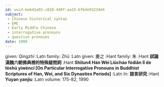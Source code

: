 ```yaml
---
id: uuid-bebd1e03-c028-440f-aa15-bfbde93234d4
subject: 
 - Chinese historical syntax
 - EMC
 - Early Middle Chinese
 - interrogative pronouns
 - question pronouns
date: 1990
---
```


given: Qìngzhī :Latn
family: Zhū :Latn
given: 慶之 :Hant
family: 朱 :Hant
**試論漢魏六朝佛典裡的特殊疑問詞** :Hant
**Shìlun4 Hàn Wèi Liùcháo fódiǎn lǐ de tèshū yíwèncí [On Particular Interrogative Pronouns in Buddhist Scriptures of Han, Wei, and Six Dynasties Periods]** :Latn
In: 
**語言研究** :Hant
**Yuyan yanjiu** :Latn
volume: 175-82, 1990